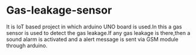 # Gas-leakage-sensor
It is IoT based project in which arduino UNO board is used.In this a gas sensor is used to detect the gas leakage.If any gas leakage is there,then a sound alarm is activated and a alert message is sent via GSM module through arduino.
